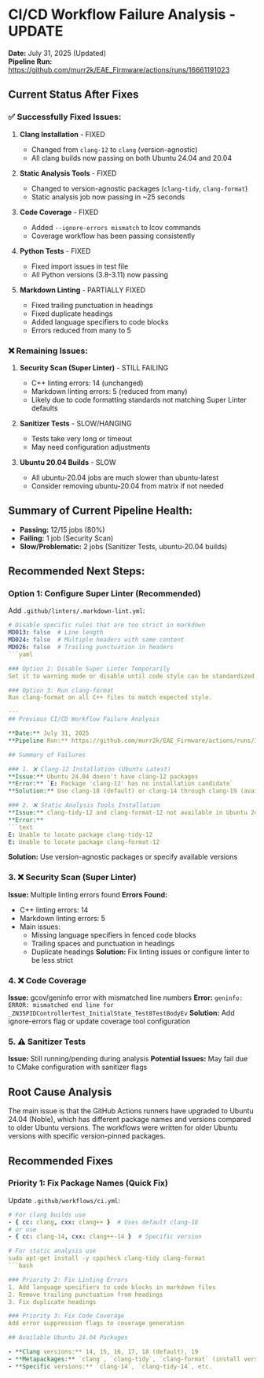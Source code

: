 # CI/CD Workflow Failure Analysis - UPDATE

**Date:** July 31, 2025 (Updated)  
**Pipeline Run:** https://github.com/murr2k/EAE_Firmware/actions/runs/16661191023

## Current Status After Fixes

### ✅ Successfully Fixed Issues:
1. **Clang Installation** - FIXED
   - Changed from `clang-12` to `clang` (version-agnostic)
   - All clang builds now passing on both Ubuntu 24.04 and 20.04
   
2. **Static Analysis Tools** - FIXED
   - Changed to version-agnostic packages (`clang-tidy`, `clang-format`)
   - Static analysis job now passing in ~25 seconds
   
3. **Code Coverage** - FIXED
   - Added `--ignore-errors mismatch` to lcov commands
   - Coverage workflow has been passing consistently
   
4. **Python Tests** - FIXED
   - Fixed import issues in test file
   - All Python versions (3.8-3.11) now passing

5. **Markdown Linting** - PARTIALLY FIXED
   - Fixed trailing punctuation in headings
   - Fixed duplicate headings
   - Added language specifiers to code blocks
   - Errors reduced from many to 5

### ❌ Remaining Issues:

1. **Security Scan (Super Linter)** - STILL FAILING
   - C++ linting errors: 14 (unchanged)
   - Markdown linting errors: 5 (reduced from many)
   - Likely due to code formatting standards not matching Super Linter defaults

2. **Sanitizer Tests** - SLOW/HANGING
   - Tests take very long or timeout
   - May need configuration adjustments

3. **Ubuntu 20.04 Builds** - SLOW
   - All ubuntu-20.04 jobs are much slower than ubuntu-latest
   - Consider removing ubuntu-20.04 from matrix if not needed

## Summary of Current Pipeline Health:
- **Passing:** 12/15 jobs (80%)
- **Failing:** 1 job (Security Scan)
- **Slow/Problematic:** 2 jobs (Sanitizer Tests, ubuntu-20.04 builds)

## Recommended Next Steps:

### Option 1: Configure Super Linter (Recommended)
Add `.github/linters/.markdown-lint.yml`:
```yaml
# Disable specific rules that are too strict in markdown
MD013: false  # Line length
MD024: false  # Multiple headers with same content
MD026: false  # Trailing punctuation in headers
```yaml

### Option 2: Disable Super Linter Temporarily
Set it to warning mode or disable until code style can be standardized.

### Option 3: Run clang-format
Run clang-format on all C++ files to match expected style.

---
## Previous CI/CD Workflow Failure Analysis

**Date:** July 31, 2025  
**Pipeline Run:** https://github.com/murr2k/EAE_Firmware/actions/runs/16660614610

## Summary of Failures

### 1. ❌ Clang-12 Installation (Ubuntu Latest)
**Issue:** Ubuntu 24.04 doesn't have clang-12 packages
**Error:** `E: Package 'clang-12' has no installation candidate`
**Solution:** Use clang-18 (default) or clang-14 through clang-19 (available)

### 2. ❌ Static Analysis Tools Installation
**Issue:** clang-tidy-12 and clang-format-12 not available in Ubuntu 24.04
**Error:** 
```text
E: Unable to locate package clang-tidy-12
E: Unable to locate package clang-format-12
```
**Solution:** Use version-agnostic packages or specify available versions

### 3. ❌ Security Scan (Super Linter)
**Issue:** Multiple linting errors found
**Errors Found:**
- C++ linting errors: 14
- Markdown linting errors: 5
- Main issues:
  - Missing language specifiers in fenced code blocks
  - Trailing spaces and punctuation in headings
  - Duplicate headings
**Solution:** Fix linting issues or configure linter to be less strict

### 4. ❌ Code Coverage
**Issue:** gcov/geninfo error with mismatched line numbers
**Error:** `geninfo: ERROR: mismatched end line for _ZN35PIDControllerTest_InitialState_Test8TestBodyEv`
**Solution:** Add ignore-errors flag or update coverage tool configuration

### 5. ⚠️ Sanitizer Tests
**Issue:** Still running/pending during analysis
**Potential Issues:** May fail due to CMake configuration with sanitizer flags

## Root Cause Analysis

The main issue is that the GitHub Actions runners have upgraded to Ubuntu 24.04 (Noble), which has different package names and versions compared to older Ubuntu versions. The workflows were written for older Ubuntu versions with specific version-pinned packages.

## Recommended Fixes

### Priority 1: Fix Package Names (Quick Fix)
Update `.github/workflows/ci.yml`:
```yaml
# For clang builds use
- { cc: clang, cxx: clang++ }  # Uses default clang-18
# or use
- { cc: clang-14, cxx: clang++-14 }  # Specific version

# For static analysis use
sudo apt-get install -y cppcheck clang-tidy clang-format
```bash

### Priority 2: Fix Linting Errors
1. Add language specifiers to code blocks in markdown files
2. Remove trailing punctuation from headings
3. Fix duplicate headings

### Priority 3: Fix Code Coverage
Add error suppression flags to coverage generation

## Available Ubuntu 24.04 Packages

- **Clang versions:** 14, 15, 16, 17, 18 (default), 19
- **Metapackages:** `clang`, `clang-tidy`, `clang-format` (install version 18)
- **Specific versions:** `clang-14`, `clang-tidy-14`, etc.